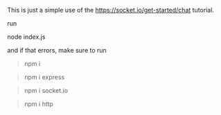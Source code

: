This is just a simple use of the https://socket.io/get-started/chat
tutorial. 

run

node index.js

and if that errors, make sure to run

> npm i

> npm i express

> npm i socket.io

> npm i http
